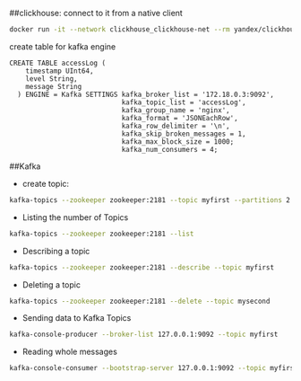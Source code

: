##clickhouse:
connect to it from a native client

```bash
docker run -it --network clickhouse_clickhouse-net --rm yandex/clickhouse-client --host clickhouse-1
```
create table for kafka engine

```mysql
CREATE TABLE accessLog (
    timestamp UInt64,
    level String,
    message String
  ) ENGINE = Kafka SETTINGS kafka_broker_list = '172.18.0.3:9092',
                            kafka_topic_list = 'accessLog',
                            kafka_group_name = 'nginx',
                            kafka_format = 'JSONEachRow',
                            kafka_row_delimiter = '\n',
                            kafka_skip_broken_messages = 1,
                            kafka_max_block_size = 1000;
                            kafka_num_consumers = 4;

```

##Kafka

- create topic:
```bash
kafka-topics --zookeeper zookeeper:2181 --topic myfirst --partitions 2 --replication-factor 1 --create
```

- Listing the number of Topics

```bash
kafka-topics --zookeeper zookeeper:2181 --list
```

- Describing a topic

```bash
kafka-topics --zookeeper zookeeper:2181 --describe --topic myfirst
```

- Deleting a topic

```bash
kafka-topics --zookeeper zookeeper:2181 --delete --topic mysecond
```

- Sending data to Kafka Topics
```bash
kafka-console-producer --broker-list 127.0.0.1:9092 --topic myfirst
```

- Reading whole messages
```bash
kafka-console-consumer --bootstrap-server 127.0.0.1:9092 --topic myfirst -from-beginning
```